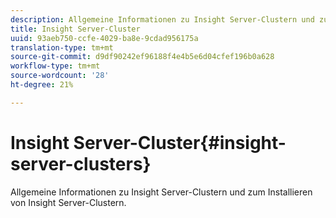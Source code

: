 ```yaml
---
description: Allgemeine Informationen zu Insight Server-Clustern und zum Installieren von Insight Server-Clustern.
title: Insight Server-Cluster
uuid: 93aeb750-ccfe-4029-ba8e-9cdad956175a
translation-type: tm+mt
source-git-commit: d9df90242ef96188f4e4b5e6d04cfef196b0a628
workflow-type: tm+mt
source-wordcount: '28'
ht-degree: 21%

---
```



# Insight Server-Cluster{#insight-server-clusters}

Allgemeine Informationen zu Insight Server-Clustern und zum Installieren von Insight Server-Clustern.

